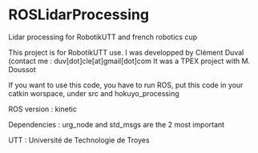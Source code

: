 # ROSLidarProcessing
Lidar processing for RobotikUTT and french robotics cup

This project is for RobotikUTT use. I was developped by Clément Duval (contact me : duv[dot]cle[at]gmail[dot]com
It was a TPEX project with M. Doussot

If you want to use this code, you have to run ROS, put this code in your catkin worspace, under src and hokuyo_processing

ROS version : kinetic

Dependencies : urg_node and std_msgs are the 2 most important

UTT : Université de Technologie de Troyes

